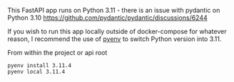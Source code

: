 This FastAPI app runs on Python 3.11 - there is an issue with pydantic on Python 3.10 https://github.com/pydantic/pydantic/discussions/6244

If you wish to run this app locally outside of docker-compose for whatever reason, I recommend the use of [pyenv](https://github.com/pyenv/pyenv) to switch Python version into 3.11.

From within the project or api root
```
pyenv install 3.11.4
pyenv local 3.11.4
```